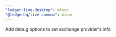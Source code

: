 ```yaml
---
"ledger-live-desktop": minor
"@ledgerhq/live-common": minor
---
```


Add debug options to set exchange provider's info
